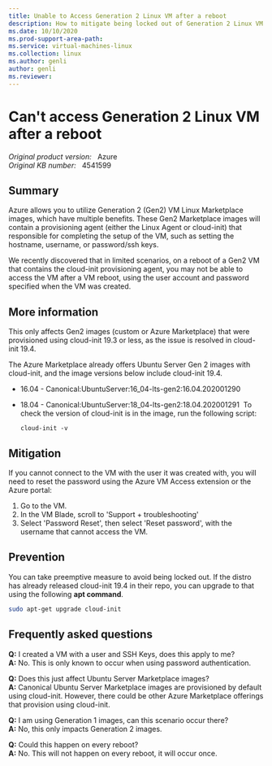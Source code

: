 ```yaml
---
title: Unable to Access Generation 2 Linux VM after a reboot
description: How to mitigate being locked out of Generation 2 Linux VM after a reboot.
ms.date: 10/10/2020
ms.prod-support-area-path: 
ms.service: virtual-machines-linux
ms.collection: linux
ms.author: genli
author: genli
ms.reviewer: 
---
```

# Can't access Generation 2 Linux VM after a reboot

_Original product version:_ &nbsp; Azure  
_Original KB number:_ &nbsp; 4541599

## Summary

Azure allows you to utilize Generation 2 (Gen2) VM Linux Marketplace images, which have multiple benefits. These Gen2 Marketplace images will contain a provisioning agent (either the Linux Agent or cloud-init) that responsible for completing the setup of the VM, such as setting the hostname, username, or password/ssh keys.

We recently discovered that in limited scenarios, on a reboot of a Gen2 VM that contains the cloud-init provisioning agent, you may not be able to access the VM after a VM reboot, using the user account and password specified when the VM was created.

## More information

This only affects Gen2 images (custom or Azure Marketplace) that were provisioned using cloud-init 19.3 or less, as the issue is resolved in cloud-init 19.4.

The Azure Marketplace already offers Ubuntu Server Gen 2 images with cloud-init, and the image versions below include cloud-init 19.4.

- 16.04 - Canonical:UbuntuServer:16_04-lts-gen2:16.04.202001290
- 18.04 - Canonical:UbuntuServer:18_04-lts-gen2:18.04.202001291 
To check the version of cloud-init is in the image, run the following script:

    ```
    cloud-init -v
    ```

## Mitigation

If you cannot connect to the VM with the user it was created with, you will need to reset the password using the Azure VM Access extension or the Azure portal:

1. Go to the VM.
2. In the VM Blade, scroll to 'Support + troubleshooting' 
3. Select 'Password Reset', then select 'Reset password', with the username that cannot access the VM. 

## Prevention

You can take preemptive measure to avoid being locked out. If the distro has already released cloud-init 19.4 in their repo, you can upgrade to that using the following **apt command**.

```bash
sudo apt-get upgrade cloud-init
```

## Frequently asked questions

**Q:** I created a VM with a user and SSH Keys, does this apply to me?  
 **A:** No. This is only known to occur when using password authentication.  

**Q:** Does this just affect Ubuntu Server Marketplace images?  
 **A:** Canonical Ubuntu Server Marketplace images are provisioned by default using cloud-init. However, there could be other Azure Marketplace offerings that provision using cloud-init.

**Q:** I am using Generation 1 images, can this scenario occur there?  
 **A:** No, this only impacts Generation 2 images.

**Q:** Could this happen on every reboot?  
 **A:** No. This will not happen on every reboot, it will occur once.
